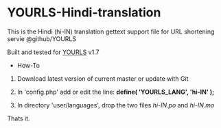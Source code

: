 # YOURLS-Hindi-translation
This is the Hindi (hi-IN) translation gettext support file for URL shortening servie @github/YOURLS

Built and tested for <u>YOURLS</u> v1.7 

- How-To 

 1. Download latest version of current master or update with Git

 2. In 'config.php' add or edit the line: 
   <b>define( 'YOURLS_LANG', 'hi-IN' );</b>
   
 3. In directory 'user/languages', drop the two files <i>hi-IN.po</i> and <i>hi-IN.mo</i>

Thats it.

